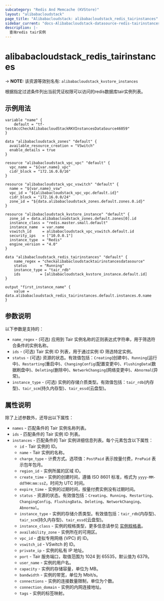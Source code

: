 ```yaml
---
subcategory: "Redis And Memcache (KVStore)"
layout: "alibabacloudstack"
page_title: "Alibabacloudstack: alibabacloudstack_redis_tairinstances"
sidebar_current: "docs-Alibabacloudstack-datasource-redis-tairinstances"
description: |- 
  查询redis tair实例
---
```


# alibabacloudstack_redis_tairinstances
-> **NOTE:** 该资源等效别名有: `alibabacloudstack_kvstore_instances`

根据指定过滤条件列出当前凭证权限可以访问的redis数据库tair实例列表。

## 示例用法

```hcl
variable "name" {
    default = "tf-testAccCheckAlibabacloudStackRKVInstancesDataSource46059"
}

data "alibabacloudstack_zones" "default" {
  available_resource_creation = "VSwitch"
  enable_details = true
}

resource "alibabacloudstack_vpc_vpc" "default" {
  vpc_name = "${var.name}_vpc"
  cidr_block = "172.16.0.0/16"
}

resource "alibabacloudstack_vpc_vswitch" "default" {
  name = "${var.name}_vsw"
  vpc_id = "${alibabacloudstack_vpc_vpc.default.id}"
  cidr_block = "172.16.0.0/24"
  zone_id = "${data.alibabacloudstack_zones.default.zones.0.id}"
}

resource "alibabacloudstack_kvstore_instance" "default" {
  zone_id = data.alibabacloudstack_zones.default.zones[0].id
  instance_class = "redis.master.small.default"
  instance_name  = var.name
  vswitch_id     = alibabacloudstack_vpc_vswitch.default.id
  security_ips   = ["10.0.0.1"]
  instance_type  = "Redis"
  engine_version = "4.0"
}

data "alibabacloudstack_redis_tairinstances" "default" {
    name_regex = "checkalibabacloudstacktairinstancesdatasource"
    status      = "Running"
    instance_type = "tair_rdb"
    ids         = [alibabacloudstack_kvstore_instance.default.id]
}

output "first_instance_name" {
    value = data.alibabacloudstack_redis_tairinstances.default.instances.0.name
}
```

## 参数说明

以下参数是支持的：

* `name_regex` - (可选) 应用到 Tair 实例名称的正则表达式字符串，用于筛选符合条件的实例名称。
* `ids` - (可选) Tair 实例 ID 列表，用于通过实例 ID 筛选特定实例。
* `status` - (可选) 资源的状态。有效值包括：`Creating`(创建中)、`Running`(运行中)、`Restarting`(重启中)、`ChangingConfig`(配置变更中)、`FlushingData`(数据刷盘中)、`Deleting`(删除中)、`NetworkChanging`(网络变更中)、`Abnormal`(异常)。
* `instance_type` - (可选) 实例的存储介质类型。有效值包括：`tair_rdb`(内存型)、`tair_scm`(持久内存型)、`tair_essd`(云盘型)。

## 属性说明

除了上述参数外，还导出以下属性：

* `names` - 匹配条件的 Tair 实例名称列表。
* `ids` - 匹配条件的 Tair 实例 ID 列表。
* `instances` - 匹配条件的 Tair 实例详细信息列表。每个元素包含以下属性：
  * `id` - Tair 实例的 ID。
  * `name` - Tair 实例的名称。
  * `charge_type` - 计费方式。选项值：`PostPaid` 表示按量付费，`PrePaid` 表示包年包月。
  * `region_id` - 实例所属的区域 ID。
  * `create_time` - 实例的创建时间，遵循 ISO 8601 标准，格式为 `yyyy-MM-ddTHH:mm:ssZ`，时间为 UTC 时间。
  * `expire_time` - 实例的过期时间，按量付费实例没有过期时间。
  * `status` - 资源的状态。有效值包括：`Creating`、`Running`、`Restarting`、`ChangingConfig`、`FlushingData`、`Deleting`、`NetworkChanging`、`Abnormal`。
  * `instance_type` - 实例的存储介质类型。有效值包括：`tair_rdb`(内存型)、`tair_scm`(持久内存型)、`tair_essd`(云盘型)。
  * `instance_class` - 实例的规格类型，更多信息请参见 [实例规格表](https://help.aliyun.com/document_detail/26350.htm)。
  * `availability_zone` - 实例所在的可用区。
  * `vpc_id` - 虚拟专用网络 (VPC) 的 ID。
  * `vswitch_id` - VSwitch 的 ID。
  * `private_ip` - 实例的私有 IP 地址。
  * `port` - Tair 服务端口，取值范围为 1024 到 65535，默认值为 6379。
  * `user_name` - 实例的用户名。
  * `capacity` - 实例的存储容量，单位为 MB。
  * `bandwidth` - 实例的带宽，单位为 Mbit/s。
  * `connections` - 实例的连接数量限制，单位为个数。
  * `connection_domain` - 实例的内网连接地址。
  * `tags` - 实例的标签映射。